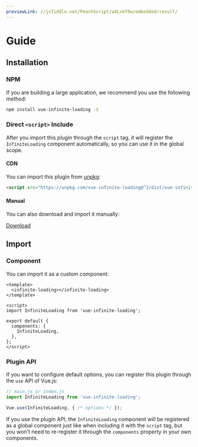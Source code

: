 ```yaml
---
previewLink: //jsfiddle.net/PeachScript/a4Lxbf9w/embedded/result/
---
```

# Guide

## Installation

### NPM

If you are building a large application, we recommend you use the following method:

``` bash
npm install vue-infinite-loading -S
```

### Direct `<script>` Include

After you import this plugin through the `script` tag, it will register the `InfiniteLoading` component automatically, so you can use it in the global scope.

#### CDN

You can import this plugin from [unpkg](https://unpkg.com):

``` html
<script src="https://unpkg.com/vue-infinite-loading@^2/dist/vue-infinite-loading.js"></script>
```

#### Manual

You can also download and import it manually:

<a target="_blank" href="https://github.com/PeachScript/vue-infinite-loading/raw/master/dist/vue-infinite-loading.js" class="button button-small button-basic">Download</a>

## Import

### Component

You can import it as a custom component:

``` vue
<template>
  <infinite-loading></infinite-loading>
</template>

<script>
import InfiniteLoading from 'vue-infinite-loading';

export default {
  components: {
    InfiniteLoading,
  },
};
</script>
```

### Plugin API

If you want to configure default options, you can register this plugin through the `use` API of Vue.js:

``` js
// main.js or index.js
import InfiniteLoading from 'vue-infinite-loading';

Vue.use(InfiniteLoading, { /* options */ });
```

If you use the plugin API, the `InfiniteLoading` component will be registered as a global component just like when including it with the `script` tag, but you won't need to re-register it through the `components` property in your own components.
